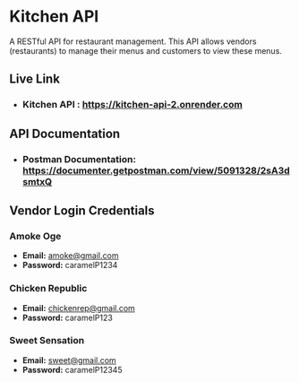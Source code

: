 # Kitchen API

A RESTful API for restaurant management. This API allows vendors (restaurants) to manage their menus and customers to view these menus.

## Live Link
- ### Kitchen API :  https://kitchen-api-2.onrender.com

## API Documentation
- ### Postman Documentation:  https://documenter.getpostman.com/view/5091328/2sA3dsmtxQ

## Vendor Login Credentials

### Amoke Oge
- **Email:** amoke@gmail.com
- **Password:** caramelP1234

### Chicken Republic
- **Email:** chickenrep@gmail.com
- **Password:** caramelP123

### Sweet Sensation
- **Email:** sweet@gmail.com
- **Password:** caramelP12345



